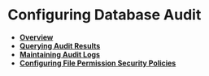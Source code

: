 # Configuring Database Audit<a name="EN-US_TOPIC_0246507970"></a>

-   **[Overview](overview_configuring-database-audit.md)**  
-   **[Querying Audit Results](querying-audit-results.md)**  
-   **[Maintaining Audit Logs](maintaining-audit-logs.md)**  
-   **[Configuring File Permission Security Policies](configuring-file-permission-security-policies.md)**  